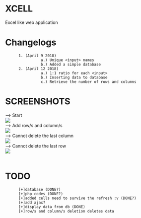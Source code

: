 # XCELL
Excel like web application
# Changelogs
          1. (April 9 2018)
                    a.) Unique <input> names
                    b.) Added a simple database
          2. (April 12 2018)
                    a.) 1:1 ratio for each <input>
                    b.) Inserting data to database
                    c.) Retrieve the number of rows and columns
# SCREENSHOTS<br>
--> Start<br>
<img src="https://raw.githubusercontent.com/theykneel/XCELL/master/screenshots/XCELL1.png"><br>
--> Add row/s and column/s<br>
<img src="https://raw.githubusercontent.com/theykneel/XCELL/master/screenshots/XCELL2.png"><br>
--> Cannot delete the last column<br>
<img src="https://raw.githubusercontent.com/theykneel/XCELL/master/screenshots/XCELL3.png"><br>
--> Cannot delete the last row<br>
<img src="https://raw.githubusercontent.com/theykneel/XCELL/master/screenshots/XCELL4.png"><br>
<br>

# TODO<br>
          [+]database (DONE?)
          [+]php codes (DONE?)
          [+]added cells need to survive the refresh :v (DONE?)
          [+]add ajax?
          [+]display data from db (DONE)
          [+]row/s and column/s deletion deletes data
          
